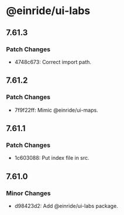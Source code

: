 # @einride/ui-labs

## 7.61.3

### Patch Changes

- 4748c673: Correct import path.

## 7.61.2

### Patch Changes

- 7f9f22ff: Mimic @einride/ui-maps.

## 7.61.1

### Patch Changes

- 1c603088: Put index file in src.

## 7.61.0

### Minor Changes

- d98423d2: Add @einride/ui-labs package.
